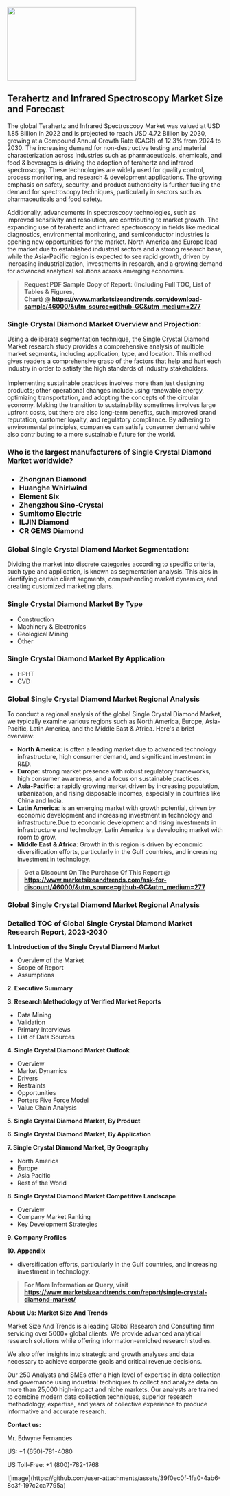 <p><img class="alignnone size-medium wp-image-20088" src="https://ffe5etoiles.com/wp-content/uploads/2024/12/MST1-300x171.png" alt="" width="300" height="171" /></p><h2>Terahertz and Infrared Spectroscopy Market Size and Forecast</h2><p>The global Terahertz and Infrared Spectroscopy Market was valued at USD 1.85 Billion in 2022 and is projected to reach USD 4.72 Billion by 2030, growing at a Compound Annual Growth Rate (CAGR) of 12.3% from 2024 to 2030. The increasing demand for non-destructive testing and material characterization across industries such as pharmaceuticals, chemicals, and food & beverages is driving the adoption of terahertz and infrared spectroscopy. These technologies are widely used for quality control, process monitoring, and research & development applications. The growing emphasis on safety, security, and product authenticity is further fueling the demand for spectroscopy techniques, particularly in sectors such as pharmaceuticals and food safety.</p><p>Additionally, advancements in spectroscopy technologies, such as improved sensitivity and resolution, are contributing to market growth. The expanding use of terahertz and infrared spectroscopy in fields like medical diagnostics, environmental monitoring, and semiconductor industries is opening new opportunities for the market. North America and Europe lead the market due to established industrial sectors and a strong research base, while the Asia-Pacific region is expected to see rapid growth, driven by increasing industrialization, investments in research, and a growing demand for advanced analytical solutions across emerging economies.</p></p><blockquote id="" class=""><strong>Request PDF Sample Copy of Report: (Including Full TOC, List of Tables &amp; Figures, Chart)&nbsp;@&nbsp;<strong><a href="https://www.marketsizeandtrends.com/download-sample/46000/&utm_source=github-GC&utm_medium=277" target="_blank">https://www.marketsizeandtrends.com/download-sample/46000/&utm_source=github-GC&utm_medium=277</a></strong></strong></blockquote><h3 id="" class="">Single Crystal Diamond Market&nbsp;Overview and Projection:</h3><p id="" class="">Using a deliberate segmentation technique, the Single Crystal Diamond Market research study provides a comprehensive analysis of multiple market segments, including application, type, and location. This method gives readers a comprehensive grasp of the factors that help and hurt each industry in order to satisfy the high standards of industry stakeholders. <br /> <br />Implementing sustainable practices involves more than just designing products; other operational changes include using renewable energy, optimizing transportation, and adopting the concepts of the circular economy. Making the transition to sustainability sometimes involves large upfront costs, but there are also long-term benefits, such improved brand reputation, customer loyalty, and regulatory compliance. By adhering to environmental principles, companies can satisfy consumer demand while also contributing to a more sustainable future for the world.</p><h3 id="" class="">Who is the largest manufacturers of&nbsp;Single Crystal Diamond Market worldwide?</h3><h3 class=""><p><ul><li>Zhongnan Diamond </li><li> Huanghe Whirlwind </li><li> Element Six </li><li> Zhengzhou Sino-Crystal </li><li> Sumitomo Electric </li><li> ILJIN Diamond </li><li> CR GEMS Diamond</li></ul></p></h3><h3 id="" class="">Global&nbsp;Single Crystal Diamond Market Segmentation:</h3><p id="" class="">Dividing the market into discrete categories according to specific criteria, such type and application, is known as segmentation analysis. This aids in identifying certain client segments, comprehending market dynamics, and creating customized marketing plans.</p><h3 id="" class="">Single Crystal Diamond Market&nbsp;By Type</h3><p><p><ul><li>Construction</li><li> Machinery & Electronics</li><li> Geological Mining</li><li> Other</p></li></ul></p></p><h3 id="" class="">Single Crystal Diamond Market&nbsp;By Application</h3><p class=""><p><ul><li>HPHT</li><li> CVD</li></ul></p></p><h3 id="" class="">Global Single Crystal Diamond Market Regional Analysis</h3><p id="" class="">To conduct a regional analysis of the global Single Crystal Diamond Market, we typically examine various regions such as North America, Europe, Asia-Pacific, Latin America, and the Middle East &amp; Africa. Here's a brief overview:</p><ul><li><strong>North America</strong>: is often a leading market due to advanced technology infrastructure, high consumer demand, and significant investment in R&amp;D.</li><li><strong>Europe</strong>: strong market presence with robust regulatory frameworks, high consumer awareness, and a focus on sustainable practices.</li><li><strong>Asia-Pacific</strong>: a rapidly growing market driven by increasing population, urbanization, and rising disposable incomes, especially in countries like China and India.</li><li><strong>Latin America</strong>: is an emerging market with growth potential, driven by economic development and increasing investment in technology and infrastructure.Due to economic development and rising investments in infrastructure and technology, Latin America is a developing market with room to grow.</li><li><strong>Middle East &amp; Africa</strong>: Growth in this region is driven by economic diversification efforts, particularly in the Gulf countries, and increasing investment in technology.</li></ul><blockquote id="" class=""><strong>Get a Discount On The Purchase Of This Report @ <strong><a href="https://www.marketsizeandtrends.com/ask-for-discount/46000/&utm_source=github-GC&utm_medium=277" target="_blank">https://www.marketsizeandtrends.com/ask-for-discount/46000/&utm_source=github-GC&utm_medium=277</a></strong></strong></blockquote><h3 id="" class="">Global Single Crystal Diamond Market Regional Analysis</h3><h3 id="" class="">Detailed TOC of Global Single Crystal Diamond Market Research Report, 2023-2030</h3><p id="" class=""><strong>1. Introduction of the Single Crystal Diamond Market</strong></p><ul><li>Overview of the Market</li><li>Scope of Report</li><li>Assumptions</li></ul><p id="" class=""><strong>2. Executive Summary</strong></p><p id="" class=""><strong>3. Research Methodology of Verified Market Reports</strong></p><ul><li>Data Mining</li><li>Validation</li><li>Primary Interviews</li><li>List of Data Sources</li></ul><p id="" class=""><strong>4. Single Crystal Diamond Market Outlook</strong></p><ul><li>Overview</li><li>Market Dynamics</li><li>Drivers</li><li>Restraints</li><li>Opportunities</li><li>Porters Five Force Model</li><li>Value Chain Analysis</li></ul><p id="" class=""><strong>5. Single Crystal Diamond Market, By Product</strong></p><p id="" class=""><strong>6. Single Crystal Diamond Market, By Application</strong></p><p id="" class=""><strong>7. Single Crystal Diamond Market, By Geography</strong></p><ul><li>North America</li><li>Europe</li><li>Asia Pacific</li><li>Rest of the World</li></ul><p id="" class=""><strong>8. Single Crystal Diamond Market Competitive Landscape</strong></p><ul><li>Overview</li><li>Company Market Ranking</li><li>Key Development Strategies</li></ul><p id="" class=""><strong>9. Company Profiles</strong></p><p id="" class=""><strong>10. Appendix</strong></p><ul><li>diversification efforts, particularly in the Gulf countries, and increasing investment in technology.</li></ul><blockquote id="" class=""><strong>For More Information or Query, visit <strong><strong><a href="https://www.marketsizeandtrends.com/report/single-crystal-diamond-market/" target="_blank">https://www.marketsizeandtrends.com/report/single-crystal-diamond-market/</a></strong></strong></strong></blockquote><p id="" class=""><strong>About Us: Market Size And Trends</strong></p><p id="" class="">Market Size And Trends is a leading Global Research and Consulting firm servicing over 5000+ global clients. We provide advanced analytical research solutions while offering information-enriched research studies.</p><p id="" class="">We also offer insights into strategic and growth analyses and data necessary to achieve corporate goals and critical revenue decisions.</p><p id="" class="">Our 250 Analysts and SMEs offer a high level of expertise in data collection and governance using industrial techniques to collect and analyze data on more than 25,000 high-impact and niche markets. Our analysts are trained to combine modern data collection techniques, superior research methodology, expertise, and years of collective experience to produce informative and accurate research.</p><p id="" class=""><strong>Contact us:</strong></p><p id="" class="">Mr. Edwyne Fernandes</p><p id="" class="">US: +1 (650)-781-4080</p><p id="" class="">US Toll-Free: +1 (800)-782-1768</p>
![image](https://github.com/user-attachments/assets/39f0ec0f-1fa0-4ab6-8c3f-197c2ca7795a)
